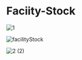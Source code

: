 # Faciity-Stock
![1](https://user-images.githubusercontent.com/80727677/171741842-6c87fea2-5dd9-4e9a-8bb5-b06ee20c43ee.png)


![facilityStock](https://user-images.githubusercontent.com/80727677/171741731-e7bbb60a-e955-4ea1-a745-a993886c50fa.png)


![2 (2)](https://user-images.githubusercontent.com/80727677/171741904-be86fd05-9e55-4003-93c0-0d42cf7b9f5a.png)
